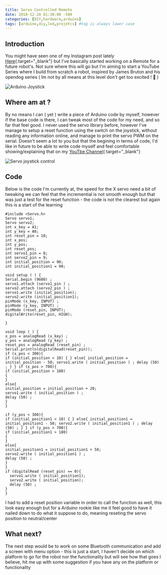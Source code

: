 ```yaml
---
title: Servo Controlled Remote
date: 2018-12-28 01:30:00 -500
categories: [DIY,hardware,arduino]
tags: [arduino,diy,led,projetcs] #tag is always lower case
---
```


## Introduction

You might have seen one of my Instagram post lately [Here](https://www.instagram.com/p/Br6AJa2BJ0l/){:target="_blank"} but I've basically started working on a Remote for a future robot's. Not sure where this will go but I'm aiming to start a YouTube Series where I build from scratch a robot, inspired by James Bruton and his opendog series ( Im not by all means at this level don't get too excited ! 🤩 )

![Arduino Joystick](https://i.gyazo.com/3439ab32b697d79bc54a03e1dca6729d.png)

## Where am at ?

By no means I can ( yet ) write a piece of Arduino code by myself, however if the base code is there, I can tweak most of the code for my need, and so far that feel good. I never used the servo library before, however I've manage to setup a reset function using the switch on the joystick, without reading any information online, and manage to print the servo PWM on the serial. Doesn't seem a lot to you but that the begining in terms of code, I'd like in future to be able to write code myself and feel comfortable showing/explaining that on my [YouTbe Channel](https://www.youtube.com/channel/UCM8iZUKxIHGmAaRcQ_aTYfA){:target="_blank"}

![Servo joystick control](https://i.gyazo.com/d5a1afbbcc2afce24253de74349be13c.gif)

## Code

Below is the code I'm currently at, the speed for the X servo need a bit of tweaking we can feel that the incremential is not smooth enough but that was just a test for the reset function - the code is not the clearest but again this is a start of the learning

```
#include <Servo.h>
Servo servo1;
Servo servo2;
int x_key = A1;                                               
int y_key = A0;
int reset_pin = 10;                                              
int x_pos;
int y_pos;
int reset_pos;
int servo1_pin = 8;
int servo2_pin = 9;  
int initial_position = 90;
int initial_position1 = 90;

void setup ( ) {
Serial.begin (9600) ;
servo1.attach (servo1_pin ) ;
servo2.attach (servo2_pin ) ;
servo1.write (initial_position);
servo2.write (initial_position1);
pinMode (x_key, INPUT) ;                     
pinMode (y_key, INPUT) ;
pinMode (reset_pin, INPUT);
digitalWrite(reset_pin, HIGH);

}

void loop ( ) {
x_pos = analogRead (x_key) ;  
y_pos = analogRead (y_key) ;
reset_pos = analogRead (reset_pin) ;                      
Serial.println(digitalRead(reset_pin));
if (x_pos < 300){
if (initial_position < 10) { } else{ initial_position = initial_position - 50; servo1.write ( initial_position ) ; delay (50) ; } } if (x_pos > 700){
if (initial_position > 180)
{  
}  
else{
initial_position = initial_position + 20;
servo1.write ( initial_position ) ;
delay (50) ;
}
}

if (y_pos < 300){
if (initial_position1 < 10) { } else{ initial_position1 = initial_position1 - 50; servo2.write ( initial_position1 ) ; delay (50) ; } } if (y_pos > 700){
if (initial_position1 > 180)
{  
}        
else{
initial_position1 = initial_position1 + 50;
servo2.write ( initial_position1 ) ;
delay (50) ;
}
}
if (digitalRead (reset_pin) == 0){
  servo1.write ( initial_position1);
  servo2.write ( initial_position);
  delay (50) ;
}
}

```
I had to add a reset position variable in order to call the function as well, this look easy enough but for a Arduino rookie like me it feel good to have it nailed down to do what it suppose to do, meaning reseting the servo position to neutral/center

## What next?

The next step would be to work on some Bluetooth communication and add a screen with menu option - this is just a start, I haven't decide on which platform to go for the robot nor the functionality but will see how that goes I believe, hit me up with some suggestion if you have any on the platform or functionality
